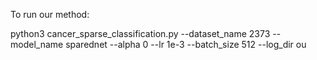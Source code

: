 To run our method:

python3 cancer_sparse_classification.py --dataset_name 2373 --model_name sparednet --alpha 0 --lr 1e-3 --batch_size 512 --log_dir ou

